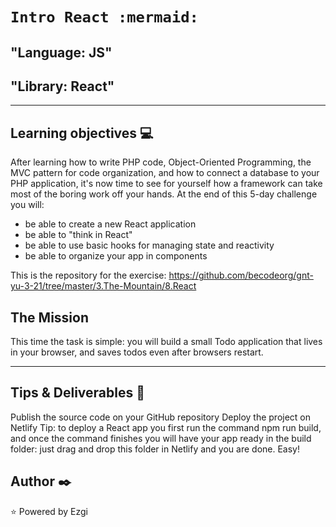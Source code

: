 # `Intro React :mermaid:`

## "Language: JS"
## "Library: React" 


---

## Learning objectives :computer:

After learning how to write PHP code, Object-Oriented Programming, the MVC pattern for code organization, and how to connect a database to your PHP application, it's now time to see for yourself how a framework can take most of the boring work off your hands.
At the end of this 5-day challenge you will:

- be able to create a new React application
- be able to "think in React"
- be able to use basic hooks for managing state and reactivity
- be able to organize your app in components

This is the repository for the exercise: https://github.com/becodeorg/gnt-yu-3-21/tree/master/3.The-Mountain/8.React


## The Mission

This time the task is simple: you will build a small Todo application that lives in your browser, and saves todos even after browsers restart.


---

## Tips & Deliverables :wrench:

Publish the source code on your GitHub repository
Deploy the project on Netlify
Tip: to deploy a React app you first run the command npm run build, and once the command finishes you will have your app ready in the build folder: just drag and drop this folder in Netlify and you are done. Easy!

## Author :black_nib:
:star: Powered by Ezgi
